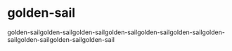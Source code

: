 # golden-sail
golden-sailgolden-sailgolden-sailgolden-sailgolden-sailgolden-sailgolden-sailgolden-sailgolden-sailgolden-sail

